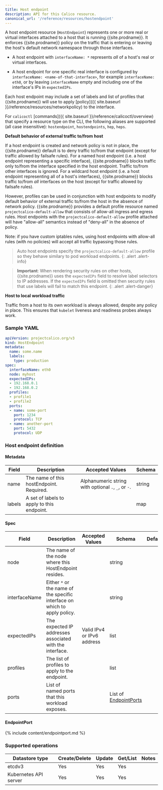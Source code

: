 ```yaml
---
title: Host endpoint
description: API for this Calico resource.
canonical_url: '/reference/resources/hostendpoint'
---
```


A host endpoint resource (`HostEndpoint`) represents one or more real or virtual interfaces
attached to a host that is running {{site.prodname}}.  It enforces {{site.prodname}} policy on
the traffic that is entering or leaving the host's default network namespace through those
interfaces.

-  A host endpoint with `interfaceName: *` represents _all_ of a host's real or virtual
   interfaces.

-  A host endpoint for one specific real interface is configured by `interfaceName: <name-of-that-interface>`,
   for example `interfaceName: eth0`, or by leaving `interfaceName`
   empty and including one of the interface's IPs in `expectedIPs`.

Each host endpoint may include a set of labels and list of profiles that {{site.prodname}}
will use to apply
[policy]({{ site.baseurl }}/reference/resources/networkpolicy)
to the interface.

For `calicoctl` [commands]({{ site.baseurl }}/reference/calicoctl/overview) that specify a resource type on the CLI, the following
aliases are supported (all case insensitive): `hostendpoint`, `hostendpoints`, `hep`, `heps`.

**Default behavior of external traffic to/from host**

If a host endpoint is created and network policy is not in place, the {{site.prodname}} default is to deny traffic to/from that endpoint (except for traffic allowed by failsafe rules).
For a named host endpoint (i.e. a host endpoint representing a specific interface), {{site.prodname}} blocks traffic only to/from the interface specified in the host endpoint. Traffic to/from other interfaces is ignored.
For a wildcard host endpoint (i.e. a host endpoint representing all of a host's interfaces), {{site.prodname}} blocks traffic to/from _all_ interfaces on the host (except for traffic allowed by failsafe rules).

However, profiles can be used in conjunction with host endpoints to modify default behavior of external traffic to/from the host in the absence of network policy.
{{site.prodname}} provides a default profile resource named `projectcalico-default-allow` that consists of allow-all ingress and egress rules.
Host endpoints with the `projectcalico-default-allow` profile attached will have "allow-all" semantics instead of "deny-all" in the absence of policy.

Note: if you have custom iptables rules, using host endpoints with allow-all rules (with no policies) will accept all traffic bypassing those rules.

> Auto host endpoints specify the `projectcalico-default-allow` profile so they behave similary to pod workload endpoints.
{: .alert .alert-info}

> **Important**: When rendering security rules on other hosts, {{site.prodname}} uses the
> `expectedIPs` field to resolve label selectors to IP addresses. If the `expectedIPs` field
> is omitted then security rules that use labels will fail to match this endpoint.
{: .alert .alert-danger}

**Host to local workload traffic**

Traffic from a host to its own workload is always allowed, despite any policy in place. This ensures that `kubelet` liveness and readiness probes always work.

### Sample YAML

```yaml
apiVersion: projectcalico.org/v3
kind: HostEndpoint
metadata:
  name: some.name
  labels:
    type: production
spec:
  interfaceName: eth0
  node: myhost
  expectedIPs:
  - 192.168.0.1
  - 192.168.0.2
  profiles:
  - profile1
  - profile2
  ports:
  - name: some-port
    port: 1234
    protocol: TCP
  - name: another-port
    port: 5432
    protocol: UDP
```

### Host endpoint definition

#### Metadata

| Field   | Description                                | Accepted Values                                     | Schema |
|---------|--------------------------------------------|-----------------------------------------------------|--------|
| name    | The name of this hostEndpoint. Required.   | Alphanumeric string with optional `.`, `_`, or `-`. | string |
| labels  | A set of labels to apply to this endpoint. |                                                     | map    |

#### Spec

| Field         | Description                                              | Accepted Values             | Schema                                 | Default |
|---------------|----------------------------------------------------------|-----------------------------|----------------------------------------|---------|
| node          | The name of the node where this HostEndpoint resides.    |                             | string                                 |
| interfaceName | Either `*` or the name of the specific interface on which to apply policy. |           | string                                 |
| expectedIPs   | The expected IP addresses associated with the interface. | Valid IPv4 or IPv6 address  | list                                   |
| profiles      | The list of profiles to apply to the endpoint.           |                             | list                                   |
| ports         | List of named ports that this workload exposes.          |                             | List of [EndpointPorts](#endpointport) |

#### EndpointPort

{% include content/endpointport.md %}

### Supported operations

| Datastore type        | Create/Delete | Update | Get/List | Notes
|-----------------------|---------------|--------|----------|------
| etcdv3                | Yes           | Yes    | Yes      |
| Kubernetes API server | Yes           | Yes    | Yes      |
